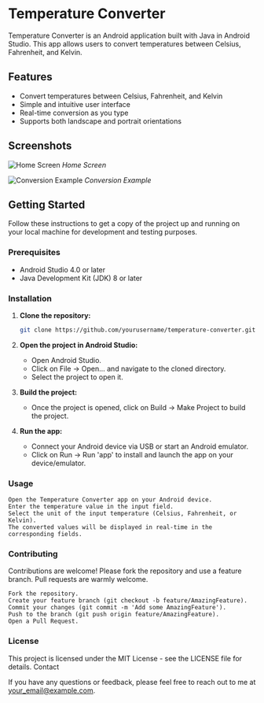 # Temperature Converter

Temperature Converter is an Android application built with Java in Android Studio. This app allows users to convert temperatures between Celsius, Fahrenheit, and Kelvin.

## Features

- Convert temperatures between Celsius, Fahrenheit, and Kelvin
- Simple and intuitive user interface
- Real-time conversion as you type
- Supports both landscape and portrait orientations

## Screenshots

![Home Screen](images/home_screen.png)
*Home Screen*

![Conversion Example](images/conversion_example.png)
*Conversion Example*

## Getting Started

Follow these instructions to get a copy of the project up and running on your local machine for development and testing purposes.

### Prerequisites

- Android Studio 4.0 or later
- Java Development Kit (JDK) 8 or later

### Installation

1. **Clone the repository:**
   ```bash
   git clone https://github.com/yourusername/temperature-converter.git

2. **Open the project in Android Studio:**
   - Open Android Studio.
   - Click on File -> Open... and navigate to the cloned directory.
   - Select the project to open it.

3. **Build the project:**
   - Once the project is opened, click on Build -> Make Project to build the project.

4. **Run the app:**
   - Connect your Android device via USB or start an Android emulator.
   - Click on Run -> Run 'app' to install and launch the app on your device/emulator.

### Usage

    Open the Temperature Converter app on your Android device.
    Enter the temperature value in the input field.
    Select the unit of the input temperature (Celsius, Fahrenheit, or Kelvin).
    The converted values will be displayed in real-time in the corresponding fields.

### Contributing

Contributions are welcome! Please fork the repository and use a feature branch. Pull requests are warmly welcome.

    Fork the repository.
    Create your feature branch (git checkout -b feature/AmazingFeature).
    Commit your changes (git commit -m 'Add some AmazingFeature').
    Push to the branch (git push origin feature/AmazingFeature).
    Open a Pull Request.

### License

This project is licensed under the MIT License - see the LICENSE file for details.
Contact

If you have any questions or feedback, please feel free to reach out to me at your_email@example.com.

